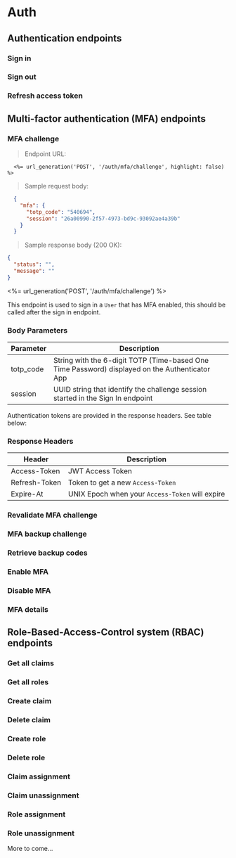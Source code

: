 # Auth

## Authentication endpoints

### Sign in

### Sign out

### Refresh access token

## Multi-factor authentication (MFA) endpoints

### MFA challenge

> Endpoint URL:

```plain
  <%= url_generation('POST', '/auth/mfa/challenge', highlight: false) %>
```

> Sample request body:

```json
  {
    "mfa": {
      "totp_code": "540694",
      "session": "26a00990-2f57-4973-bd9c-93092ae4a39b"
    }
  }
```

> Sample response body (200 OK):

```json
{
  "status": "",
  "message": ""
}
```

<%= url_generation('POST', '/auth/mfa/challenge') %>

This endpoint is used to sign in a `User` that has MFA enabled, this should be called after the sign in endpoint.

### Body Parameters

Parameter | Description |
--------- | ----------- |
totp_code | String with the 6-digit TOTP (Time-based One Time Password) displayed on the Authenticator App |
session   | UUID string that identify the challenge session started in the Sign In endpoint |

<aside class="notice">
  Authentication tokens are provided in the response headers. See table below:
</aside>

### Response Headers

Header | Description |
--------- | ----------- |
Access-Token | JWT Access Token |
Refresh-Token   | Token to get a new `Access-Token` |
Expire-At   | UNIX Epoch when your `Access-Token` will expire |

### Revalidate MFA challenge

### MFA backup challenge

### Retrieve backup codes

### Enable MFA

### Disable MFA

### MFA details

## Role-Based-Access-Control system (RBAC) endpoints

### Get all claims

### Get all roles

### Create claim

### Delete claim

### Create role

### Delete role

### Claim assignment

### Claim unassignment

### Role assignment

### Role unassignment

More to come...
